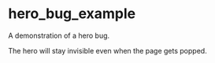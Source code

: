 # hero_bug_example

A demonstration of a hero bug.

The hero will stay invisible even when the page gets popped.
